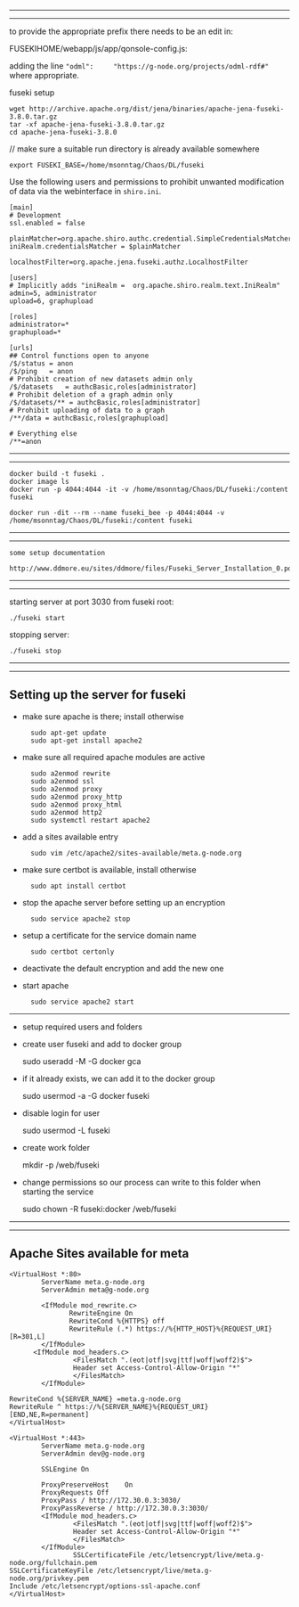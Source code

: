 ------------------------------------------------------------------------------------------

------------------------------------------------------------------------------------------

to provide the appropriate prefix there needs to be an edit in:

FUSEKIHOME/webapp/js/app/qonsole-config.js:

adding the line `"odml":     "https://g-node.org/projects/odml-rdf#"` where appropriate.

fuseki setup

    wget http://archive.apache.org/dist/jena/binaries/apache-jena-fuseki-3.8.0.tar.gz
    tar -xf apache-jena-fuseki-3.8.0.tar.gz
    cd apache-jena-fuseki-3.8.0

// make sure a suitable run directory is already available somewhere

    export FUSEKI_BASE=/home/msonntag/Chaos/DL/fuseki

Use the following users and permissions to prohibit unwanted modification of 
data via the webinterface in `shiro.ini`.

    [main]
    # Development
    ssl.enabled = false 
    
    plainMatcher=org.apache.shiro.authc.credential.SimpleCredentialsMatcher
    iniRealm.credentialsMatcher = $plainMatcher
    
    localhostFilter=org.apache.jena.fuseki.authz.LocalhostFilter
    
    [users]
    # Implicitly adds "iniRealm =  org.apache.shiro.realm.text.IniRealm"
    admin=5, administrator
    upload=6, graphupload
    
    [roles]
    administrator=*
    graphupload=*
    
    [urls]
    ## Control functions open to anyone
    /$/status = anon
    /$/ping   = anon
    # Prohibit creation of new datasets admin only
    /$/datasets   = authcBasic,roles[administrator]
    # Prohibit deletion of a graph admin only
    /$/datasets/** = authcBasic,roles[administrator]
    # Prohibit uploading of data to a graph
    /**/data = authcBasic,roles[graphupload]
    
    # Everything else
    /**=anon

------------------------------------------------------------------------------------------

------------------------------------------------------------------------------------------

    docker build -t fuseki .
    docker image ls
    docker run -p 4044:4044 -it -v /home/msonntag/Chaos/DL/fuseki:/content fuseki

    docker run -dit --rm --name fuseki_bee -p 4044:4044 -v /home/msonntag/Chaos/DL/fuseki:/content fuseki

------------------------------------------------------------------------------------------

------------------------------------------------------------------------------------------

    some setup documentation

    http://www.ddmore.eu/sites/ddmore/files/Fuseki_Server_Installation_0.pdf

------------------------------------------------------------------------------------------

------------------------------------------------------------------------------------------

starting server at port 3030 from fuseki root:

    ./fuseki start

stopping server:

    ./fuseki stop

------------------------------------------------------------------------------------------

------------------------------------------------------------------------------------------

## Setting up the server for fuseki

- make sure apache is there; install otherwise

        sudo apt-get update
        sudo apt-get install apache2

- make sure all required apache modules are active

        sudo a2enmod rewrite
        sudo a2enmod ssl
        sudo a2enmod proxy
        sudo a2enmod proxy_http
        sudo a2enmod proxy_html
        sudo a2enmod http2
        sudo systemctl restart apache2

- add a sites available entry

        sudo vim /etc/apache2/sites-available/meta.g-node.org

- make sure certbot is available, install otherwise

        sudo apt install certbot

- stop the apache server before setting up an encryption

        sudo service apache2 stop

- setup a certificate for the service domain name

        sudo certbot certonly

- deactivate the default encryption and add the new one


- start apache

        sudo service apache2 start

----------------------------------------------------

- setup required users and folders

- create user fuseki and add to docker group

    sudo useradd -M -G docker gca

- if it already exists, we can add it to the docker group

    sudo usermod -a -G docker fuseki

- disable login for user

    sudo usermod -L fuseki

- create work folder

    mkdir -p /web/fuseki

- change permissions so our process can write to this folder when starting the service

    sudo chown -R fuseki:docker /web/fuseki

------------------------------------------------------------------------------------------

------------------------------------------------------------------------------------------

## Apache Sites available for meta 

    <VirtualHost *:80>
            ServerName meta.g-node.org
            ServerAdmin meta@g-node.org
    
            <IfModule mod_rewrite.c>
                   RewriteEngine On
                   RewriteCond %{HTTPS} off
                   RewriteRule (.*) https://%{HTTP_HOST}%{REQUEST_URI} [R=301,L]
            </IfModule>
          <IfModule mod_headers.c>
                    <FilesMatch ".(eot|otf|svg|ttf|woff|woff2)$">
                    Header set Access-Control-Allow-Origin "*"
                    </FilesMatch>
            </IfModule>
    
    RewriteCond %{SERVER_NAME} =meta.g-node.org
    RewriteRule ^ https://%{SERVER_NAME}%{REQUEST_URI} [END,NE,R=permanent]
    </VirtualHost>
    
    <VirtualHost *:443>
            ServerName meta.g-node.org
            ServerAdmin dev@g-node.org
    
            SSLEngine On
    
            ProxyPreserveHost    On
            ProxyRequests Off
            ProxyPass / http://172.30.0.3:3030/
            ProxyPassReverse / http://172.30.0.3:3030/
            <IfModule mod_headers.c>
                    <FilesMatch ".(eot|otf|svg|ttf|woff|woff2)$">
                    Header set Access-Control-Allow-Origin "*"
                    </FilesMatch>
            </IfModule>
                    SSLCertificateFile /etc/letsencrypt/live/meta.g-node.org/fullchain.pem
    SSLCertificateKeyFile /etc/letsencrypt/live/meta.g-node.org/privkey.pem
    Include /etc/letsencrypt/options-ssl-apache.conf
    </VirtualHost>
